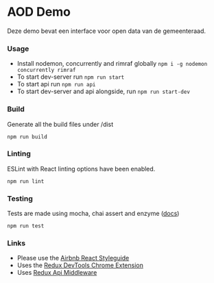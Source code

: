 # AOD Demo
Deze demo bevat een interface voor open data van de gemeenteraad.

### Usage

* Install nodemon, concurrently and rimraf globally `npm i -g nodemon concurrently rimraf`
* To start dev-server run `npm run start`
* To start api run `npm run api`
* To start dev-server and api alongside, run `npm run start-dev`


### Build

Generate all the build files under /dist

```
npm run build
```

### Linting

ESLint with React linting options have been enabled.

```
npm run lint
```

### Testing

Tests are made using mocha, chai assert and enzyme ([docs](http://airbnb.io/enzyme/docs/api/index.html))

```
npm run test
```
### Links
- Please use the [Airbnb React Styleguide](https://github.com/airbnb/javascript/tree/master/react#class-vs-reactcreateclass-vs-stateless)
- Uses the [Redux DevTools Chrome Extension](https://chrome.google.com/webstore/detail/redux-devtools/lmhkpmbekcpmknklioeibfkpmmfibljd)
- Uses [Redux Api Middleware](https://github.com/agraboso/redux-api-middleware)
